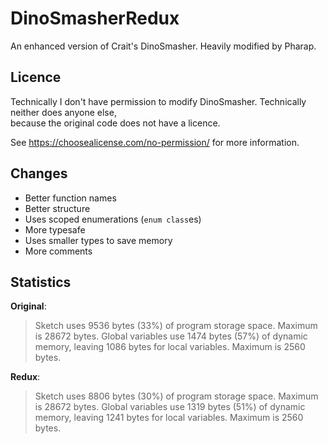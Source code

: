 # DinoSmasherRedux
An enhanced version of Crait's DinoSmasher. Heavily modified by Pharap.

## Licence

Technically I don't have permission to modify DinoSmasher.
Technically neither does anyone else,  
because the original code does not have a licence.

See https://choosealicense.com/no-permission/ for more information.

## Changes

* Better function names
* Better structure
* Uses scoped enumerations (`enum class`es)
* More typesafe
* Uses smaller types to save memory
* More comments

## Statistics

**Original**:
> Sketch uses 9536 bytes (33%) of program storage space. Maximum is 28672 bytes.
> Global variables use 1474 bytes (57%) of dynamic memory, leaving 1086 bytes for local variables. Maximum is 2560 bytes.

**Redux**:
> Sketch uses 8806 bytes (30%) of program storage space. Maximum is 28672 bytes.
> Global variables use 1319 bytes (51%) of dynamic memory, leaving 1241 bytes for local variables. Maximum is 2560 bytes.
